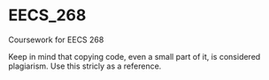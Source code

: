 # EECS_268
Coursework for EECS 268

Keep in mind that copying code, even a small part of it, is considered plagiarism. Use this stricly as a reference. 




